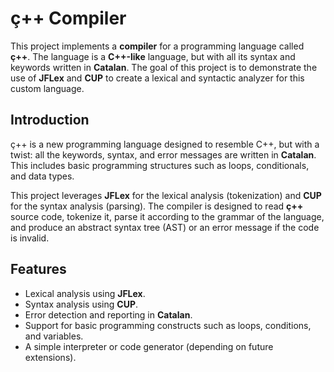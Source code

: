 # ç++ Compiler

This project implements a **compiler** for a programming language called **ç++**. The language is a **C++-like** language, but with all its syntax and keywords written in **Catalan**. The goal of this project is to demonstrate the use of **JFLex** and **CUP** to create a lexical and syntactic analyzer for this custom language.

## Introduction

ç++ is a new programming language designed to resemble C++, but with a twist: all the keywords, syntax, and error messages are written in **Catalan**. This includes basic programming structures such as loops, conditionals, and data types.

This project leverages **JFLex** for the lexical analysis (tokenization) and **CUP** for the syntax analysis (parsing). The compiler is designed to read **ç++** source code, tokenize it, parse it according to the grammar of the language, and produce an abstract syntax tree (AST) or an error message if the code is invalid.

## Features

- Lexical analysis using **JFLex**.
- Syntax analysis using **CUP**.
- Error detection and reporting in **Catalan**.
- Support for basic programming constructs such as loops, conditions, and variables.
- A simple interpreter or code generator (depending on future extensions).